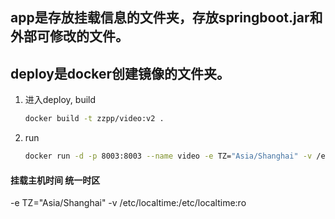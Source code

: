 ## app是存放挂载信息的文件夹，存放springboot.jar和外部可修改的文件。
## deploy是docker创建镜像的文件夹。

1. 进入deploy, build

   ```bash
   docker build -t zzpp/video:v2 .
   ```

2. run

   ```bash
   docker run -d -p 8003:8003 --name video -e TZ="Asia/Shanghai" -v /etc/localtime:/etc/localtime:ro -v /usr/local/docker-apps/video/app:/usr/local/docker-apps/video/app zzpp/video:v2
   ```

   

#### 挂载主机时间 统一时区
-e TZ="Asia/Shanghai" -v /etc/localtime:/etc/localtime:ro 
